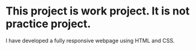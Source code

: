# This project is work project. It is not practice project.
I have developed a fully responsive webpage using HTML and CSS.